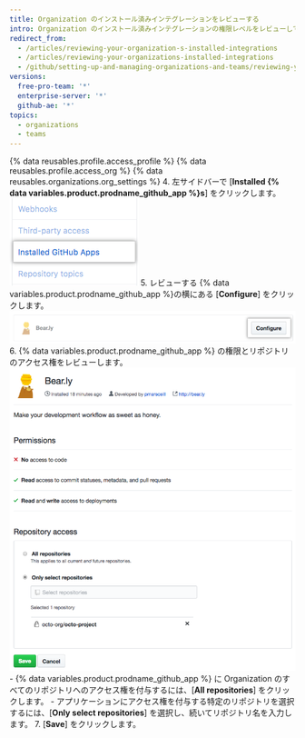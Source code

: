 ```yaml
---
title: Organization のインストール済みインテグレーションをレビューする
intro: Organization のインストール済みインテグレーションの権限レベルをレビューして、各インテグレーションの Organization リポジトリへのアクセス権を設定できます。
redirect_from:
  - /articles/reviewing-your-organization-s-installed-integrations
  - /articles/reviewing-your-organizations-installed-integrations
  - /github/setting-up-and-managing-organizations-and-teams/reviewing-your-organizations-installed-integrations
versions:
  free-pro-team: '*'
  enterprise-server: '*'
  github-ae: '*'
topics:
  - organizations
  - teams
---
```


{% data reusables.profile.access_profile %}
{% data reusables.profile.access_org %}
{% data reusables.organizations.org_settings %}
4. 左サイドバーで [**Installed {% data variables.product.prodname_github_app %}s**] をクリックします。 ![Organization の Settings サイドバーでの [Installed {% data variables.product.prodname_github_app %}s] タブ](/assets/images/help/organizations/org-settings-installed-github-apps.png)
5. レビューする {% data variables.product.prodname_github_app %}の横にある [**Configure**] をクリックします。 ![[Configure] ボタン](/assets/images/help/organizations/configure-installed-integration-button.png)
6. {% data variables.product.prodname_github_app %} の権限とリポジトリのアクセス権をレビューします。 ![{% data variables.product.prodname_github_app %} にすべてのリポジトリまたは特定のリポジトリへのアクセス権を付与するためのオプション](/assets/images/help/organizations/toggle-integration-repo-access.png)
    - {% data variables.product.prodname_github_app %} に Organization のすべてのリポジトリへのアクセス権を付与するには、[**All repositories**] をクリックします。
    - アプリケーションにアクセス権を付与する特定のリポジトリを選択するには、[**Only select repositories**] を選択し、続いてリポジトリ名を入力します。
7. [**Save**] をクリックします。

